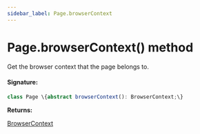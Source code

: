 ```yaml
---
sidebar_label: Page.browserContext
---
```


# Page.browserContext() method

Get the browser context that the page belongs to.

#### Signature:

```typescript
class Page \{abstract browserContext(): BrowserContext;\}
```

**Returns:**

[BrowserContext](./puppeteer.browsercontext.md)
